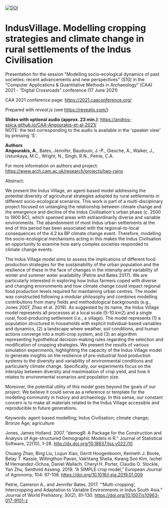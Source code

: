 [![DOI](https://zenodo.org/badge/DOI/10.5281/zenodo.4972632.svg)](https://doi.org/10.5281/zenodo.4972632)

# IndusVillage. Modelling cropping strategies and climate change in rural settlements of the Indus Civilisation
Presentation for the session "Modelling socio-ecological dynamics of past societies: recent advancements and new perspectives" (S10) in the "Computer Applications & Quantitative Methods in Archaeology" (CAA) 2021 - “Digital Crossroads” conference (17 June 2021)

CAA 2021 conference page: https://2021.caaconference.org/

Prepared with *reveal.js* (see https://revealjs.com/)

**Slides with optional audio (approx. 23 min.)**: https://andros-spica.github.io/CAA-Angourakis-et-al-2021/  
NOTE: the text corresponding to the audio is available in the 'speaker view' by pressing 'S'. 

**Authors**  
**Angourakis, A.**, Bates, Jennifer, Baudouin, J.-P., Giesche, A., Walker, J., Ustunkaya, M.C., Wright, N., Singh, R.N., Petrie, C.A.

For more information on authors and project: https://www.arch.cam.ac.uk/research/projects/two-rains

Abstract:

We present the Indus Village, an agent-based model addressing the potential diversity of agricultural strategies adopted by rural settlements in different socio-ecological scenarios. This work is part of a multi-disciplinary project focused on untangling the relationship between climate change and the emergence and decline of the Indus Civilisation's urban phase (c. 2500 to 1900 BC), which spanned areas with extraordinarily diverse and variable environments. The abandonment of most Indus urban settlements at the end of this period has been associated with the regional-to-local consequences of the 4.2 ka BP climate change event. Therefore, modelling the socio-ecological mechanisms acting in this makes the Indus Civilisation an opportunity to examine how early complex societies responded to climate change events.

The Indus Village model aims to assess the implications of different food production strategies for the sustainability of the urban population and the resilience of these in the face of changes in the intensity and variability of winter and summer water availability (Petrie and Bates 2017). We are particularly interested in exploring how Indus farmers coped with diverse and changing environments and how climate change could impact regional food production levels required for maintaining urban centres. The model was constructed following a modular philosophy and combines modelling contributions from many fields and methodological backgrounds (e.g., Jones 2007, Zhao et al. 2019). 
As suggested by its name, the Indus Village model represents all processes at a local scale (5-10 km2) and a single rural, food-producing settlement (i.e., a village). The model represents (1) a population structured in households with explicit individual-based variables and dynamics, (2) a landscape where weather, soil conditions, and human actions converge into a multi-crop system, and (3) an algorithm representing hypothetical decision-making rules regarding the selection and modification of cropping strategies. 
We present the results of various simulation experiments, highlighting the capacity of the Indus Village model to generate insights on the resilience of pre-industrial food production systems to the diversity and variability of environmental conditions and particularly climate change. Specifically, our experiments focus on the interplay between diversity and maximisation of crop yield, and how it relates to environmental scenarios and population size.

Moreover, the potential utility of this model goes beyond the goals of our project. We believe it could serve as a reference or template for the modelling community in history and archaeology. In this sense, our constant concern is to make all materials related to the Indus Village accessible and reproducible to future generations.

Keywords: agent-based modelling; Indus Civilisation; climate change; Bronze Age; agriculture

Jones, James Holland. 2007. “demogR: A Package for the Construction and Analysis of Age-structured Demographic Models in R.” Journal of Statistical Software, 22(10), 1–28. http://dx.doi.org/10.18637/jss.v022.i10

Chuang Zhao, Bing Liu, Liujun Xiao, Gerrit Hoogenboom, Kenneth J. Boote, Belay T. Kassie, Willingthon Pavan, Vakhtang Shelia, Kwang Soo Kim, Ixchel M Hernandez-Ochoa, Daniel Wallach, Cheryl H. Porter, Claudio O. Stockle, Yan Zhu, Senthold Asseng. 2019. “A SIMPLE crop model,” European Journal of Agronomy, 104: 97-106. https://doi.org/10.1016/j.eja.2019.01.009

Petrie, Cameron A., and Jennifer Bates. 2017. “‘Multi-cropping’, Intercropping and Adaptation to Variable Environments in Indus South Asia.” Journal of World Prehistory, 30(2), 81–130. https://doi.org/10.1007/s10963-017-9101-z

